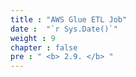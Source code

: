 ```yaml
---
title : "AWS Glue ETL Job"
date :  "`r Sys.Date()`" 
weight : 9 
chapter : false
pre : " <b> 2.9. </b> "
---
```

